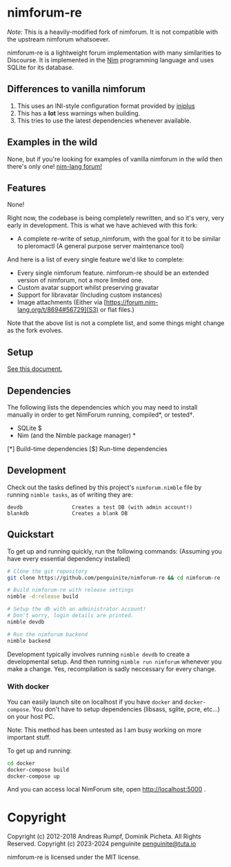 # nimforum-re

*Note:* This is a heavily-modified fork of nimforum. It is not compatible with the upstream nimforum whatsoever.

nimforum-re is a lightweight forum implementation with many similarities to Discourse.
It is implemented in the [Nim](https://nim-lang.org) programming language and uses SQLite for its database.

## Differences to vanilla nimforum

1. This uses an INI-style configuration format provided by [iniplus](https://github.com/penguinite/iniplus.git)
2. This has a **lot** less warnings when building.
3. This tries to use the latest dependencies whenever available.

## Examples in the wild

None, but if you're looking for examples of vanilla nimforum in the wild then there's only one! [nim-lang forum!](https://forum.nim-lang.org)

## Features

None!

Right now, the codebase is being completely rewritten, and so it's very, very early in development.
This is what we have achieved with this fork:

* A complete re-write of setup_nimforum, with the goal for it to be similar to pleromactl (A general purpose server maintenance tool)

And here is a list of every single feature we'd like to complete:
* Every single nimforum feature. nimforum-re should be an extended version of nimforum, not a more limited one.
* Custom avatar support whilst preserving gravatar
* Support for libravatar (Including custom instances)
* Image attachments (Either via [https://forum.nim-lang.org/t/8694#56729](S3) or flat files.)

Note that the above list is not a complete list, and some things might change as the fork evolves.

## Setup

[See this document.](https://github.com/nim-lang/nimforum/blob/master/setup.md)

## Dependencies

The following lists the dependencies which you may need to install manually
in order to get NimForum running, compiled*, or tested†.

* SQLite $
* Nim (and the Nimble package manager) \*

[*] Build-time dependencies
[$] Run-time dependencies


## Development

Check out the tasks defined by this project's ``nimforum.nimble`` file by
running ``nimble tasks``, as of writing they are:

```
devdb                Creates a test DB (with admin account!)
blankdb              Creates a blank DB
```

## Quickstart

To get up and running quickly, run the following commands: (Assuming you have every essential dependency installed)

```bash
# Clone the git repository
git clone https://github.com/penguinite/nimforum-re && cd nimforum-re

# Build nimforum-re with release settings
nimble -d:release build

# Setup the db with an administrator account!
# Don't worry, login details are printed.
nimble devdb

# Run the nimforum backend
nimble backend
```

Development typically involves running `nimble devdb` to create a developmental setup.
And then running `nimble run nimforum` whenever you make a change.
Yes, recompilation is sadly neccessary for every change.

### With docker

You can easily launch site on localhost if you have `docker` and `docker-compose`.
You don't have to setup dependencies (libsass, sglite, pcre, etc...) on your host PC.

Note: This method has been untested as I am busy working on more important stuff.

To get up and running:

```bash
cd docker
docker-compose build
docker-compose up
```

And you can access local NimForum site, open [http://localhost:5000](http://localhost:5000) .

# Copyright

Copyright (c) 2012-2018 Andreas Rumpf, Dominik Picheta. All Rights Reserved.
Copyright (c) 2023-2024 penguinite <penguinite@tuta.io>

nimforum-re is licensed under the MIT license.